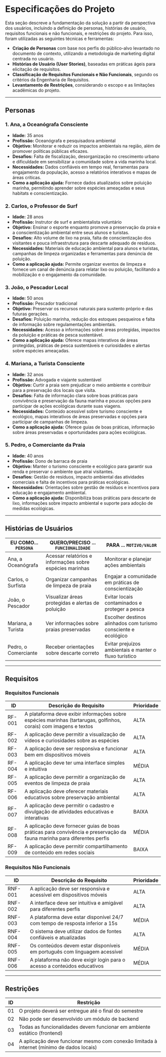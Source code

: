 
  
# Especificações do Projeto

Esta seção descreve a fundamentação da solução a partir da perspectiva dos usuários, incluindo a definição de personas, histórias de usuário, requisitos funcionais e não funcionais, e restrições do projeto. Para isso, foram utilizadas as seguintes técnicas e ferramentas:

- **Criação de Personas** com base nos perfis do público-alvo levantado no documento de contexto, utilizando a metodologia de marketing digital centrada no usuário.
- **Histórias de Usuário (User Stories)**, baseadas em práticas ágeis para elicitação de requisitos.
- **Classificação de Requisitos Funcionais e Não Funcionais**, segundo os critérios da Engenharia de Requisitos.
- **Levantamento de Restrições**, considerando o escopo e as limitações acadêmicas do projeto.

---

## Personas

### 1. Ana, a Oceanógrafa Consciente
- **Idade:** 35 anos  
- **Profissão:** Oceanógrafa e pesquisadora ambiental  
- **Objetivo:** Monitorar e reduzir os impactos ambientais na região, além de promover políticas públicas eficazes.  
- **Desafios:** Falta de fiscalização, desorganização no crescimento urbano e dificuldade em sensibilizar a comunidade sobre a vida marinha local.  
- **Necessidades:** Dados confiáveis em tempo real, ferramentas para engajamento da população, acesso a relatórios interativos e mapas de áreas críticas.  
- **Como a aplicação ajuda:** Fornece dados atualizados sobre poluição marinha, permitindo aprender sobre espécies ameaçadas e seus habitats e conscientização.

### 2. Carlos, o Professor de Surf
- **Idade:** 28 anos  
- **Profissão:** Instrutor de surf e ambientalista voluntário  
- **Objetivo:** Ensinar o esporte enquanto promove a preservação da praia e a conscientização ambiental entre seus alunos e turistas.  
- **Desafios:** Alto volume de lixo na praia, falta de conscientização dos visitantes e pouca infraestrutura para descarte adequado de resíduos.  
- **Necessidades:** Materiais de educação ambiental para alunos e turistas, campanhas de limpeza organizadas e ferramentas para denúncia de poluição.  
- **Como a aplicação ajuda:** Permite organizar eventos de limpeza e fornece um canal de denúncia para relatar lixo ou poluição, facilitando a mobilização e o engajamento da comunidade.

### 3. João, o Pescador Local
- **Idade:** 50 anos  
- **Profissão:** Pescador tradicional  
- **Objetivo:** Preservar os recursos naturais para sustento próprio e das futuras gerações.  
- **Desafios:** Poluição marinha, redução dos estoques pesqueiros e falta de informação sobre regulamentações ambientais.  
- **Necessidades:** Acesso a informações sobre áreas protegidas, impactos da poluição e práticas de pesca sustentável.  
- **Como a aplicação ajuda:** Oferece mapas interativos de áreas protegidas, práticas de pesca sustentáveis e curiosidades e alertas sobre espécies ameaçadas.

### 4. Mariana, a Turista Consciente
- **Idade:** 32 anos  
- **Profissão:** Advogada e viajante sustentável  
- **Objetivo:** Curtir a praia sem prejudicar o meio ambiente e contribuir para a preservação dos locais que visita.  
- **Desafios:** Falta de informação clara sobre boas práticas para convivência e preservação da fauna marinha e poucas opções para participar de ações ecológicas durante suas viagens.  
- **Necessidades:** Conteúdo acessível sobre turismo consciente e ecológico, mapas interativos de áreas preservadas e opções para participar de campanhas de limpeza.  
- **Como a aplicação ajuda:** Oferece guias de boas práticas, informação sobre áreas preservadas e oportunidades para ações ecológicas.

### 5. Pedro, o Comerciante da Praia
- **Idade:** 40 anos  
- **Profissão:** Dono de barraca de praia  
- **Objetivo:** Manter o turismo consciente e ecológico para garantir sua renda e preservar o ambiente que atrai visitantes.  
- **Desafios:** Gestão de resíduos, impacto ambiental das atividades comerciais e falta de incentivos para práticas ecológicas.  
- **Necessidades:** Orientações sobre gestão de resíduos e incentivos para educação e engajamento ambiental.  
- **Como a aplicação ajuda:** Disponibiliza boas práticas para descarte de lixo, informações sobre impacto ambiental e suporte para adoção de medidas ecológicas.

---

## Histórias de Usuários

|EU COMO... `PERSONA`| QUERO/PRECISO ... `FUNCIONALIDADE` |PARA ... `MOTIVO/VALOR`                 |
|--------------------|------------------------------------|----------------------------------------|
|Ana, a Oceanógrafa  | Acessar relatórios e informações sobre espécies marinhas | Monitorar e planejar ações ambientais |
|Carlos, o Surfista  | Organizar campanhas de limpeza de praia           | Engajar a comunidade em práticas de conscientização |
|João, o Pescador    | Visualizar áreas protegidas e alertas de poluição | Evitar locais contaminados e proteger a pesca |
|Mariana, a Turista  | Ver informações sobre praias preservadas          | Escolher destinos alinhados com turismo consciente e ecológico |
|Pedro, o Comerciante| Receber orientações sobre descarte correto        | Evitar prejuízos ambientais e manter o fluxo turístico |


---

## Requisitos

### Requisitos Funcionais

|ID    | Descrição do Requisito                                                                 | Prioridade | 
|------|-----------------------------------------------------------------------------------------|------------| 
|RF-001| A plataforma deve exibir informações sobre espécies marinhas (tartarugas, golfinhos, corais) com imagens e textos | ALTA       |  
|RF-002| A aplicação deve permitir a visualização de vídeos e curiosidades sobre as espécies     | ALTA       |  
|RF-003| A aplicação deve ser responsiva e funcionar bem em dispositivos móveis                  | ALTA       |  
|RF-004| A aplicação deve ter uma interface simples e intuitiva                                  | MÉDIA      |
|RF-005| A aplicação deve permitir a organização de eventos de limpeza de praia                 | ALTA       |
|RF-006| A aplicação deve oferecer materiais educativos sobre preservação ambiental              | ALTA       |  
|RF-007| A aplicação deve permitir o cadastro e divulgação de atividades educativas e interativas    | BAIXA      |  
|RF-008| A aplicação deve fornecer guias de boas práticas para convivência e preservação da fauna marinha para diferentes perfis     | MÉDIA      |  
|RF-009| A aplicação deve permitir compartilhamento de conteúdo em redes sociais                | BAIXA      |

### Requisitos Não Funcionais

|ID     | Descrição do Requisito                                                   | Prioridade |
|-------|--------------------------------------------------------------------------|------------|
|RNF-001| A aplicação deve ser responsiva e acessível em dispositivos móveis       | ALTA       |
|RNF-002| A interface deve ser intuitiva e amigável para diferentes perfis         | ALTA       |
|RNF-003| A plataforma deve estar disponível 24/7 com tempo de resposta inferior a 15s | MÉDIA      |
|RNF-004| O sistema deve utilizar dados de fontes confiáveis e atualizadas         | ALTA       |
|RNF-005| Os conteúdos devem estar disponíveis em português com linguagem acessível| MÉDIA      |
|RNF-006| A plataforma não deve exigir login para o acesso a conteúdos educativos  | MÉDIA      |

---

## Restrições

|ID| Restrição                                             |
|--|-------------------------------------------------------|
|01| O projeto deverá ser entregue até o final do semestre |
|02| Não pode ser desenvolvido um módulo de backend        |
|03| Todas as funcionalidades devem funcionar em ambiente estático (frontend) |
|04| A aplicação deve funcionar mesmo com conexão limitada à internet (mínimo de dados locais) |
